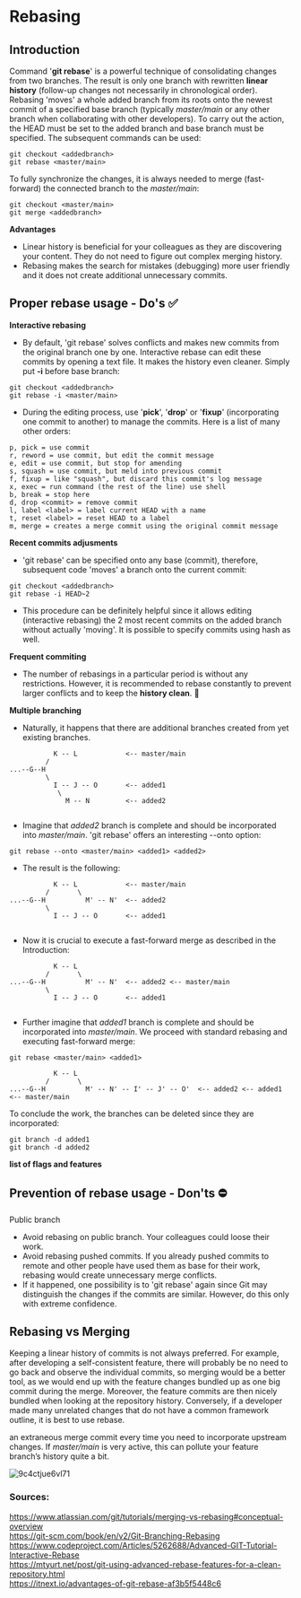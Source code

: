 # Rebasing

## Introduction
Command '**git rebase**' is a powerful technique of consolidating changes from two branches. The result is only one branch with rewritten **linear history** (follow-up changes not necessarily in chronological order).
Rebasing 'moves' a whole added branch from its roots onto the newest commit of a specified base branch (typically *master/main* or any other branch when collaborating with other developers).
To carry out the action, the HEAD must be set to the added branch and base branch must be specified. The subsequent commands can be used:
```
git checkout <addedbranch>
git rebase <master/main>
```
To fully synchronize the changes, it is always needed to merge (fast-forward) the connected branch to the *master/main*:
```
git checkout <master/main>
git merge <addedbranch>
```

**Advantages**
+ Linear history is beneficial for your colleagues as they are discovering your content. They do not need to figure out complex merging history. 
+ Rebasing makes the search for mistakes (debugging) more user friendly and it does not create additional unnecessary commits.

## Proper rebase usage - Do's :white_check_mark:

**Interactive rebasing**

- By default, 'git rebase' solves conflicts and makes new commits from the original branch one by one. Interactive rebase can edit these commits by opening a text file. It makes the history even cleaner. Simply put **-i** before base branch:
```
git checkout <addedbranch>
git rebase -i <master/main>
```
+ During the editing process, use '**pick**', '**drop**' or '**fixup**' (incorporating one commit to another) to manage the commits. Here is a list of many other orders:

```
p, pick = use commit
r, reword = use commit, but edit the commit message
e, edit = use commit, but stop for amending
s, squash = use commit, but meld into previous commit
f, fixup = like "squash", but discard this commit's log message
x, exec = run command (the rest of the line) use shell
b, break = stop here
d, drop <commit> = remove commit
l, label <label> = label current HEAD with a name
t, reset <label> = reset HEAD to a label
m, merge = creates a merge commit using the original commit message
```
  
**Recent commits adjusments**
- 'git rebase' can be specified onto any base (commit), therefore, subsequent code 'moves' a branch onto the current commit:
```
git checkout <addedbranch>
git rebase -i HEAD~2
```
+ This procedure can be definitely helpful since it allows editing (interactive rebasing) the 2 most recent commits on the added branch without actually 'moving'. It is possible to specify commits using hash as well.

**Frequent commiting**
- The number of rebasings in a particular period is without any restrictions. However, it is recommended to rebase constantly to prevent larger conflicts and to keep the **history clean**. :broom: 

**Multiple branching**
- Naturally, it happens that there are additional branches created from yet existing branches.
```
           K -- L            <-- master/main
         /
...--G--H
         \
           I -- J -- O       <-- added1
            \
              M -- N         <-- added2
              
```
+ Imagine that *added2* branch is complete and should be incorporated into *master/main*. 'git rebase' offers an interesting --onto option:
```
git rebase --onto <master/main> <added1> <added2>
```
+ The result is the following:
```
           K -- L            <-- master/main
         /       \
...--G--H          M' -- N'  <-- added2
         \
           I -- J -- O       <-- added1
              
```
+ Now it is crucial to execute a fast-forward merge as described in the Introduction:
```
           K -- L            
         /       \
...--G--H          M' -- N'  <-- added2 <-- master/main
         \
           I -- J -- O       <-- added1
              
```
+ Further imagine that *added1* branch is complete and should be incorporated into *master/main*. We proceed with standard rebasing and executing fast-forward merge:
```
git rebase <master/main> <added1>
```
```
           K -- L            
         /       \
...--G--H          M' -- N' -- I' -- J' -- O'  <-- added2 <-- added1 <-- master/main     
```
To conclude the work, the branches can be deleted since they are incorporated:
```
git branch -d added1
git branch -d added2
```

**list of flags and features**

## Prevention of rebase usage - Don'ts :no_entry:
Public branch
- Avoid rebasing on public branch. Your colleagues could loose their work.
- Avoid rebasing pushed commits. If you already pushed commits to remote and other people have used them as base for their work, rebasing would create unnecessary merge conflicts.
- If it happened, one possibility is to 'git rebase' again since Git may distinguish the changes if the commits are similar. However, do this only with extreme confidence.

## Rebasing vs Merging
Keeping a linear history of commits is not always preferred. For example, after developing a self-consistent feature, there will probably be no need to go back and observe the individual commits, so merging would be a better tool, as we would end up with the feature changes bundled up as one big commit during the merge. Moreover, the feature commits are then nicely bundled when looking at the repository history. Conversely, if a developer made many unrelated changes that do not have a common framework outline, it is best to use rebase.


an extraneous merge commit every time you need to incorporate upstream changes. If *master/main* is very active, this can pollute your feature branch’s history quite a bit. 


![9c4ctjue6vl71](https://user-images.githubusercontent.com/79012119/132845480-9913fca6-3b2a-4771-bfc6-8cd1e96e7c10.jpg)

### Sources:  
https://www.atlassian.com/git/tutorials/merging-vs-rebasing#conceptual-overview  
https://git-scm.com/book/en/v2/Git-Branching-Rebasing   
https://www.codeproject.com/Articles/5262688/Advanced-GIT-Tutorial-Interactive-Rebase  
https://mtyurt.net/post/git-using-advanced-rebase-features-for-a-clean-repository.html  
https://itnext.io/advantages-of-git-rebase-af3b5f5448c6  
